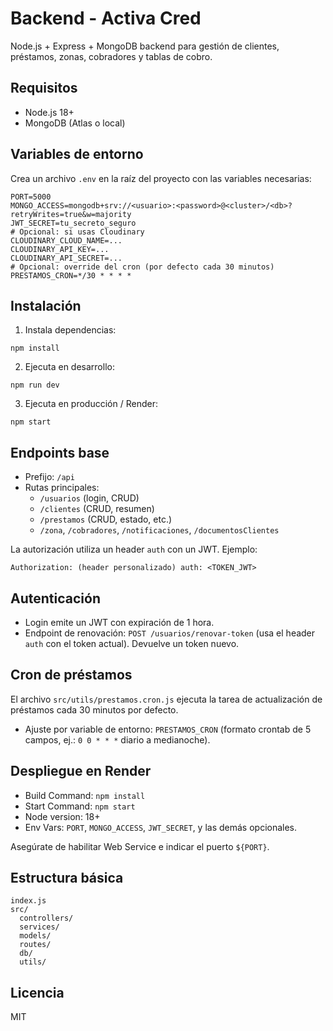 # Backend - Activa Cred

Node.js + Express + MongoDB backend para gestión de clientes, préstamos, zonas, cobradores y tablas de cobro.

## Requisitos

- Node.js 18+
- MongoDB (Atlas o local)

## Variables de entorno

Crea un archivo `.env` en la raíz del proyecto con las variables necesarias:

```
PORT=5000
MONGO_ACCESS=mongodb+srv://<usuario>:<password>@<cluster>/<db>?retryWrites=true&w=majority
JWT_SECRET=tu_secreto_seguro
# Opcional: si usas Cloudinary
CLOUDINARY_CLOUD_NAME=...
CLOUDINARY_API_KEY=...
CLOUDINARY_API_SECRET=...
# Opcional: override del cron (por defecto cada 30 minutos)
PRESTAMOS_CRON=*/30 * * * *
```

## Instalación

1. Instala dependencias:
```
npm install
```

2. Ejecuta en desarrollo:
```
npm run dev
```

3. Ejecuta en producción / Render:
```
npm start
```

## Endpoints base

- Prefijo: `/api`
- Rutas principales:
  - `/usuarios` (login, CRUD)
  - `/clientes` (CRUD, resumen)
  - `/prestamos` (CRUD, estado, etc.)
  - `/zona`, `/cobradores`, `/notificaciones`, `/documentosClientes`

La autorización utiliza un header `auth` con un JWT. Ejemplo:
```
Authorization: (header personalizado) auth: <TOKEN_JWT>
```

## Autenticación

- Login emite un JWT con expiración de 1 hora.
- Endpoint de renovación: `POST /usuarios/renovar-token` (usa el header `auth` con el token actual). Devuelve un token nuevo.

## Cron de préstamos

El archivo `src/utils/prestamos.cron.js` ejecuta la tarea de actualización de préstamos cada 30 minutos por defecto.

- Ajuste por variable de entorno: `PRESTAMOS_CRON` (formato crontab de 5 campos, ej.: `0 0 * * *` diario a medianoche).

## Despliegue en Render

- Build Command: `npm install`
- Start Command: `npm start`
- Node version: 18+
- Env Vars: `PORT`, `MONGO_ACCESS`, `JWT_SECRET`, y las demás opcionales.

Asegúrate de habilitar Web Service e indicar el puerto `${PORT}`.

## Estructura básica

```
index.js
src/
  controllers/
  services/
  models/
  routes/
  db/
  utils/
```

## Licencia

MIT
